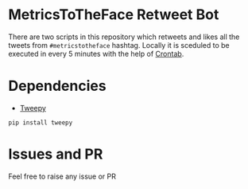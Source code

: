 # MetricsToTheFace Retweet Bot

There are two scripts in this repository which retweets and likes all the tweets from `#metricstotheface` hashtag. Locally it is sceduled to be executed in every 5 minutes with the help of [Crontab](https://en.wikipedia.org/wiki/Cron).

# Dependencies 

- [Tweepy](https://www.tweepy.org/)

`pip install tweepy`

# Issues and PR

Feel free to raise any issue or PR 